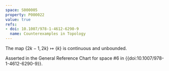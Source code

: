 ```yaml
---
space: S000005
property: P000022
value: true
refs:
- doi: 10.1007/978-1-4612-6290-9
  name: Counterexamples in Topology
---
```


The map $\{2k-1,2k\} \mapsto \{k\}$ is continuous and unbounded.

Asserted in the General Reference Chart for space #6 in
{{doi:10.1007/978-1-4612-6290-9}}.
